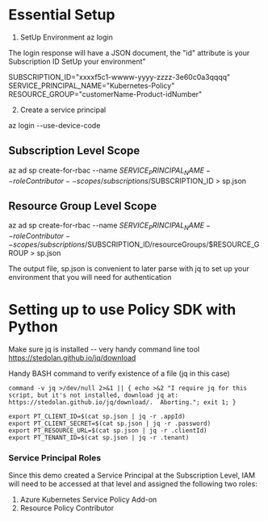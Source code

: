 # Essential Setup

1. SetUp Environment
az login

The login response will have a JSON document, the "id" attribute is your Subscription ID
SetUp your environment"

SUBSCRIPTION_ID="xxxxf5c1-wwww-yyyy-zzzz-3e60c0a3qqqq"
SERVICE_PRINCIPAL_NAME="Kubernetes-Policy"
RESOURCE_GROUP="customerName-Product-idNumber"

2. Create a service principal

az login --use-device-code

## Subscription Level Scope
az ad sp create-for-rbac --name $SERVICE_PRINCIPAL_NAME --role Contributor --scopes /subscriptions/$SUBSCRIPTION_ID  > sp.json

## Resource Group Level Scope
az ad sp create-for-rbac --name $SERVICE_PRINCIPAL_NAME --role Contributor --scopes /subscriptions/$SUBSCRIPTION_ID/resourceGroups/$RESOURCE_GROUP  > sp.json

The output file, sp.json is convenient to later parse with jq to set up your environment that you will need for authentication

# Setting up to use Policy SDK with Python

Make sure jq is installed -- very handy command line tool
https://stedolan.github.io/jq/download

Handy BASH command to verify existence of a file (jq in this case)
```
command -v jq >/dev/null 2>&1 || { echo >&2 "I require jq for this script, but it's not installed, download jq at: https://stedolan.github.io/jq/download/.  Aborting."; exit 1; }
```

```
export PT_CLIENT_ID=$(cat sp.json | jq -r .appId)
export PT_CLIENT_SECRET=$(cat sp.json | jq -r .password)
export PT_RESOURCE_URL=$(cat sp.json | jq -r .clientId)
export PT_TENANT_ID=$(cat sp.json | jq -r .tenant)
```

### Service Principal Roles

Since this demo created a Service Principal at the Subscription Level, IAM will need to be accessed at that level and assigned the following two roles:
  1. Azure Kubernetes Service Policy Add-on
  2. Resource Policy Contributor













